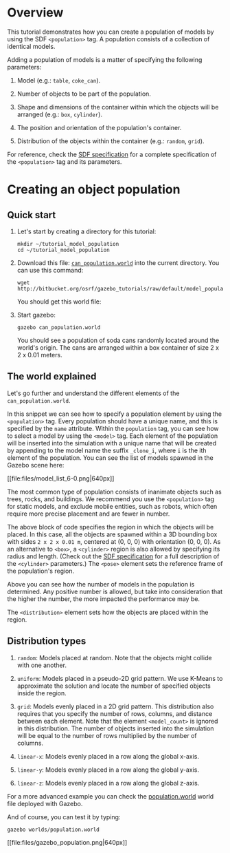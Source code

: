 # Overview

This tutorial demonstrates how you can create a population of models by
using the SDF `<population>` tag. A population consists of a collection
of identical models.

Adding a population of models is a matter of specifying the following
parameters:

1. Model (e.g.: `table`, `coke_can`).

1. Number of objects to be part of the population.

1. Shape and dimensions of the container within which the objects will be
arranged (e.g.: `box`, `cylinder`).

1. The position and orientation of the population's container.

1. Distribution of the objects within the container (e.g.: `random`, `grid`).

For reference, check the
[SDF specification](http://sdformat.org/spec?ver=1.5&elem=world#world_population)
 for a complete specification of the `<population>` tag and its parameters.

# Creating an object population

## Quick start

1. Let's start by creating a directory for this tutorial:

    ~~~
    mkdir ~/tutorial_model_population
    cd ~/tutorial_model_population
    ~~~

1. Download this file:
[`can_population.world`](http://bitbucket.org/osrf/gazebo_tutorials/raw/default/model_population/files/can_population.world)
into the current directory. You can use this command:

    ~~~
    wget http://bitbucket.org/osrf/gazebo_tutorials/raw/default/model_population/files/can_population.world
    ~~~

    You should get this world file:

    <include src='http://bitbucket.org/osrf/gazebo_tutorials/raw/default/model_population/files/can_population.world' />

1. Start gazebo:

    ~~~
    gazebo can_population.world
    ~~~

    You should see a population of soda cans randomly located around the
    world's origin. The cans are arranged within a box container of size
    2 x 2 x 0.01 meters.

## The world explained

Let's go further and understand the different elements of the `can_population.world`.

<include from='/    <population name/' to='/</model>/' src='http://bitbucket.org/osrf/gazebo_tutorials/raw/default/model_population/files/can_population.world' />

In this snippet we can see how to specify a population element by using the
`<population>` tag. Every population should have a unique name, and this is
specified by the `name` attribute. Within the `population` tag, you can see
how to select a model by using the `<model>` tag. Each element of the population
will be inserted into the simulation with a unique name that will be created by
appending to the model name the suffix `_clone_i`, where `i` is the ith element
of the population. You can see the list of models spawned in the Gazebo scene
here:

[[file:files/model_list_6-0.png|640px]]

The most common type of population consists of inanimate objects
such as trees, rocks, and buildings. We recommend you use the `<population>` tag
for static models, and exclude mobile entities, such as robots, which often
require more precise placement and are fewer in number.

<include from='/      <pose>/' to='/<\/box>/' src='http://bitbucket.org/osrf/gazebo_tutorials/raw/default/model_population/files/can_population.world' />

The above block of code specifies the region in which the objects will be
placed. In this case, all the objects are spawned within a 3D bounding box with
sides `2 x 2 x 0.01 m`, centered at (0, 0, 0) with orientation (0, 0, 0). As an
alternative to `<box>`, a `<cylinder>` region is also allowed by specifying its
radius and length. (Check out the
[SDF specification](http://sdformat.org/spec?ver=1.5&elem=world#population_cylinder)
for a full description of the `<cylinder>` parameters.) The `<pose>` element
sets the reference frame of the population's region.

<include from='/      <model_count>/' to='/</model_count>/' src='http://bitbucket.org/osrf/gazebo_tutorials/raw/default/model_population/files/can_population.world' />

Above you can see how the number of models in the population is determined. Any
positive number is allowed, but take into consideration that the higher the
number, the more impacted the performance may be.

<include from='/      <distribution>/' to='/</distribution>/' src='http://bitbucket.org/osrf/gazebo_tutorials/raw/default/model_population/files/can_population.world' />

The `<distribution>` element sets how the objects are placed within the region.

## Distribution types

1. `random`: Models placed at random. Note that the objects might collide with
  one another.

1. `uniform`: Models placed in a pseudo-2D grid pattern. We use K-Means to
  approximate the solution and locate the number of specified objects inside the
  region.

1. `grid`: Models evenly placed in a 2D grid pattern. This distribution also
  requires that you specify the number of rows, columns, and distance between
  each element. Note that the element `<model_count>` is ignored in this
  distribution. The number of objects inserted into the simulation will be equal
  to the number of rows multiplied by the number of columns.

1. `linear-x`: Models evenly placed in a row along the global x-axis.

1. `linear-y`: Models evenly placed in a row along the global y-axis.

1. `linear-z`: Models evenly placed in a row along the global z-axis.

For a more advanced example you can check the
[population.world](http://bitbucket.org/osrf/gazebo/raw/default/worlds/population.world)
world file deployed with Gazebo.

And of course, you can test it by typing:

~~~
gazebo worlds/population.world
~~~

[[file:files/gazebo_population.png|640px]]
